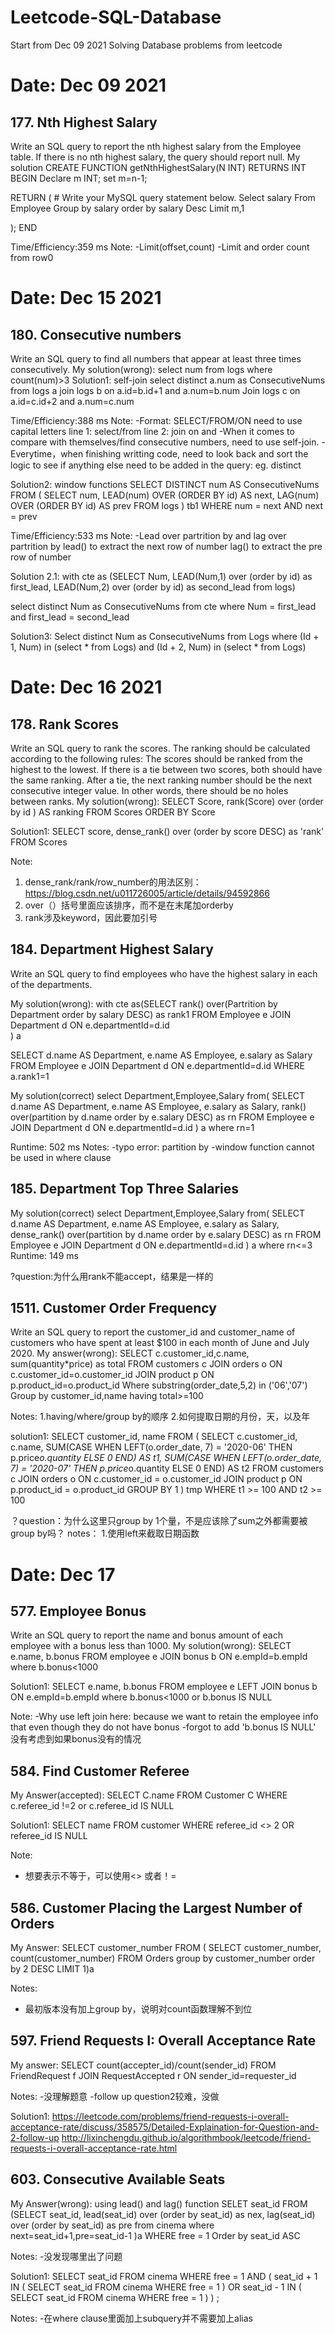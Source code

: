 # Leetcode-SQL-Database
Start from Dec 09 2021
Solving Database problems from leetcode 

# Date: Dec 09 2021
## 177. Nth Highest Salary
Write an SQL query to report the nth highest salary from the Employee table. If there is no nth highest salary, the query should report null.
My solution 
CREATE FUNCTION getNthHighestSalary(N INT) RETURNS INT
BEGIN
Declare m INT; 
set m=n-1;

  RETURN (
      # Write your MySQL query statement below.
      Select salary
      From Employee
      Group by salary 
      order by salary Desc
      Limit m,1
      
  );
END

Time/Efficiency:359 ms
Note:
-Limit(offset,count)
-Limit and order count from row0

# Date: Dec 15 2021
## 180. Consecutive numbers
Write an SQL query to find all numbers that appear at least three times consecutively.
My solution(wrong):
select num
from logs
where count(num)>3
Solution1: self-join
select distinct a.num as ConsecutiveNums
from logs a join logs b
on a.id=b.id+1 and a.num=b.num
Join logs c
on a.id=c.id+2 and a.num=c.num

Time/Efficiency:388 ms
Note:
-Format: 
 SELECT/FROM/ON need to use capital letters
 line 1: select/from 
 line 2: join on and 
-When it comes to compare with themselves/find consecutive numbers, need to use self-join.
-Everytime，when finishing writting code, need to look back and sort the logic to see if anything else need to be added in the query: eg. distinct

Solution2: window functions 
SELECT DISTINCT num AS ConsecutiveNums
FROM (
    SELECT num,
        LEAD(num) OVER (ORDER BY id)  AS next,
        LAG(num) OVER (ORDER BY id)  AS prev
    FROM logs
    ) tb1
WHERE num = next AND next = prev

Time/Efficiency:533 ms
Note:
-Lead over partrition by and lag over partrition by 
 lead() to extract the next row of number
 lag() to extract the pre row of number

Solution 2.1:
with cte as 
(SELECT Num,
LEAD(Num,1) over (order by id) as first_lead,
LEAD(Num,2) over (order by id) as second_lead
from logs)

select distinct Num as ConsecutiveNums
from cte
where Num = first_lead and first_lead = second_lead

Solution3: 
Select distinct Num as ConsecutiveNums
from Logs
where (Id + 1, Num) in (select * from Logs) and (Id + 2, Num) in (select * from Logs)

# Date: Dec 16 2021
## 178. Rank Scores
Write an SQL query to rank the scores. The ranking should be calculated according to the following rules:
The scores should be ranked from the highest to the lowest.
If there is a tie between two scores, both should have the same ranking.
After a tie, the next ranking number should be the next consecutive integer value. In other words, there should be no holes between ranks.
My solution(wrong):
SELECT Score, rank(Score) over (order by id ) AS ranking 
FROM Scores 
ORDER BY Score

Solution1:
SELECT score, dense_rank() over (order by score DESC) as 'rank'
FROM Scores

Note:
1. dense_rank/rank/row_number的用法区别： https://blog.csdn.net/u011726005/article/details/94592866
2. over（）括号里面应该排序，而不是在末尾加orderby
3. rank涉及keyword，因此要加引号

## 184. Department Highest Salary
Write an SQL query to find employees who have the highest salary in each of the departments.

My solution(wrong):
with cte as(SELECT rank() over(Partrition by Department order by salary DESC) as rank1
FROM Employee e
JOIN Department d
ON e.departmentId=d.id                              
) a

SELECT d.name AS Department, e.name AS Employee, e.salary as Salary
FROM Employee e
JOIN Department d
ON e.departmentId=d.id
WHERE a.rank1=1

My solution(correct)
select Department,Employee,Salary
from(
SELECT d.name AS Department, e.name AS Employee, e.salary as Salary, 
rank() over(partition by d.name order by e.salary DESC) as rn
FROM Employee e
JOIN Department d
ON e.departmentId=d.id
) a
where rn=1

Runtime: 502 ms
Notes:
-typo error: partition by 
-window function cannot be used in where clause

## 185. Department Top Three Salaries
My solution(correct)
select Department,Employee,Salary
from(
SELECT d.name AS Department, e.name AS Employee, e.salary as Salary, 
dense_rank() over(partition by d.name order by e.salary DESC) as rn
FROM Employee e
JOIN Department d
ON e.departmentId=d.id
) a
where rn<=3
Runtime: 149 ms

?question:为什么用rank不能accept，结果是一样的

## 1511. Customer Order Frequency
Write an SQL query to report the customer_id and customer_name of customers who have spent at least $100 in each month of June and July 2020.
My answer(wrong):
SELECT c.customer_id,c.name, sum(quantity*price) as total
FROM customers c
JOIN orders o ON c.customer_id=o.customer_id 
JOIN product p ON p.product_id=o.product_id
Where substring(order_date,5,2) in ('06','07') 
Group by customer_id,name
having total>=100

Notes:
1.having/where/group by的顺序
2.如何提取日期的月份，天，以及年

solution1:
SELECT customer_id, name
FROM (
    SELECT c.customer_id, c.name, 
    SUM(CASE WHEN LEFT(o.order_date, 7) = '2020-06' THEN p.price*o.quantity ELSE 0 END) AS t1, 
    SUM(CASE WHEN LEFT(o.order_date, 7) = '2020-07' THEN p.price*o.quantity ELSE 0 END) AS t2
    FROM customers c
    JOIN orders o
    ON c.customer_id = o.customer_id
    JOIN product p
    ON p.product_id = o.product_id
    GROUP BY 1
    ) tmp
WHERE t1 >= 100 AND t2 >= 100

？question：为什么这里只group by 1个量，不是应该除了sum之外都需要被group by吗？
notes：
1.使用left来截取日期函数

# Date: Dec 17
## 577. Employee Bonus
Write an SQL query to report the name and bonus amount of each employee with a bonus less than 1000.
My solution(wrong):
SELECT e.name, b.bonus 
FROM employee e
JOIN bonus b
ON e.empId=b.empId
where b.bonus<1000 

Solution1:
SELECT e.name, b.bonus 
FROM employee e
LEFT JOIN bonus b
ON e.empId=b.empId
where b.bonus<1000 or b.bonus IS NULL

Note:
-Why use left join here: because we want to retain the employee info that even though they do not have bonus
-forgot to add 'b.bonus IS NULL' 没有考虑到如果bonus没有的情况

## 584. Find Customer Referee
My Answer(accepted):
SELECT C.name
FROM Customer C
WHERE c.referee_id !=2 or c.referee_id IS NULL

Solution1:
SELECT name 
FROM customer
WHERE referee_id <> 2 OR referee_id IS NULL
 
Note:
- 想要表示不等于，可以使用<> 或者！=

## 586. Customer Placing the Largest Number of Orders
My Answer:
SELECT customer_number
FROM 
(
SELECT customer_number, count(customer_number)
FROM Orders
group by customer_number
order by 2 DESC
LIMIT 1)a

Notes:
- 最初版本没有加上group by，说明对count函数理解不到位

## 597. Friend Requests I: Overall Acceptance Rate
My answer:
SELECT count(accepter_id)/count(sender_id)
FROM FriendRequest f
JOIN RequestAccepted r ON sender_id=requester_id

Notes:
-没理解题意
-follow up question2较难，没做

Solution1:
https://leetcode.com/problems/friend-requests-i-overall-acceptance-rate/discuss/358575/Detailed-Explaination-for-Question-and-2-follow-up
http://lixinchengdu.github.io/algorithmbook/leetcode/friend-requests-i-overall-acceptance-rate.html

## 603. Consecutive Available Seats
My Answer(wrong):
using lead() and lag() function
SELET seat_id
FROM 
(SELECT seat_id,
 lead(seat_id) over (order by seat_id) as nex,
 lag(seat_id) over (order by seat_id) as pre
 from cinema
 where next=seat_id+1,pre=seat_id-1
)a
WHERE free = 1
Order by seat_id ASC

Notes:
-没发现哪里出了问题

Solution1:
SELECT seat_id
FROM cinema
WHERE
    free = 1
    AND
    (
        seat_id + 1 IN (
            SELECT seat_id FROM cinema WHERE free = 1
        )
        OR
        seat_id - 1 IN (
            SELECT seat_id FROM cinema WHERE free = 1
        )
    )
;

Notes:
-在where clause里面加上subquery并不需要加上alias














